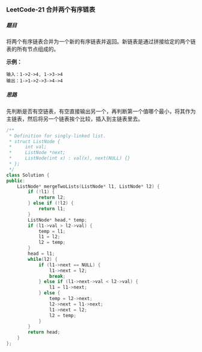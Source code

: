 ### LeetCode-21	合并两个有序链表

##### 题目

将两个有序链表合并为一个新的有序链表并返回。新链表是通过拼接给定的两个链表的所有节点组成的。 

**示例：**

```
输入：1->2->4, 1->3->4
输出：1->1->2->3->4->4
```













##### 思路

先判断是否有空链表，有空直接输出另一个，再判断第一个值哪个最小，将其作为主链表，然后将另一个链表挨个比较，插入到主链表里去。

```c++
/**
 * Definition for singly-linked list.
 * struct ListNode {
 *     int val;
 *     ListNode *next;
 *     ListNode(int x) : val(x), next(NULL) {}
 * };
 */
class Solution {
public:
    ListNode* mergeTwoLists(ListNode* l1, ListNode* l2) {
        if (!l1) {
            return l2;
        } else if (!l2) {
            return l1;
        }
        ListNode* head,* temp;
        if (l1->val > l2->val) {
            temp = l1;
            l1 = l2;
            l2 = temp;
        }
        head = l1;
        while(l2) {
            if (l1->next == NULL) {
                l1->next = l2;
                break;
            } else if (l1->next->val < l2->val) {
                l1 = l1->next;
            } else {
                temp = l2->next;
                l2->next = l1->next;
                l1->next = l2;
                l2 = temp;
            }
        }
        return head;
    }
};
```


